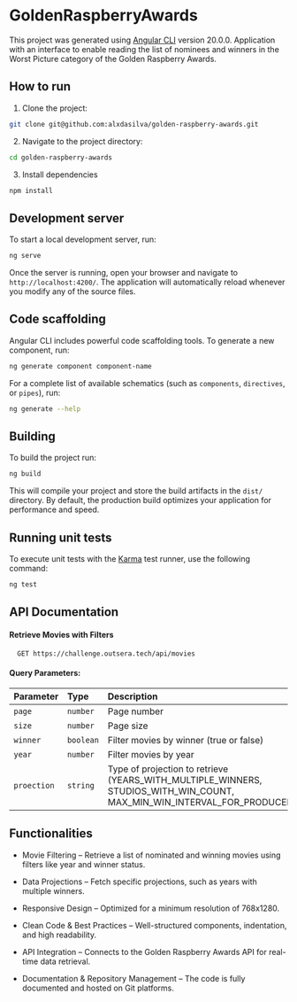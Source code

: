 # GoldenRaspberryAwards

This project was generated using [Angular CLI](https://github.com/angular/angular-cli) version 20.0.0.
Application with an interface to enable reading the list of nominees and winners in the Worst Picture category of the Golden Raspberry Awards.

## How to run
1. Clone the project:

```bash
git clone git@github.com:alxdasilva/golden-raspberry-awards.git
```
2. Navigate to the project directory:
```bash
cd golden-raspberry-awards
```
3. Install dependencies
```bash
npm install
```
## Development server

To start a local development server, run:

```bash
ng serve
```

Once the server is running, open your browser and navigate to `http://localhost:4200/`. The application will automatically reload whenever you modify any of the source files.

## Code scaffolding

Angular CLI includes powerful code scaffolding tools. To generate a new component, run:

```bash
ng generate component component-name
```

For a complete list of available schematics (such as `components`, `directives`, or `pipes`), run:

```bash
ng generate --help
```

## Building

To build the project run:

```bash
ng build
```

This will compile your project and store the build artifacts in the `dist/` directory. By default, the production build optimizes your application for performance and speed.

## Running unit tests

To execute unit tests with the [Karma](https://karma-runner.github.io) test runner, use the following command:

```bash
ng test
```
## API Documentation

#### Retrieve Movies with Filters

```http
  GET https://challenge.outsera.tech/api/movies
```
#### Query Parameters:
| Parameter   | Type       | Description                           |
| :---------- | :--------- | :---------------------------------- |
| `page` | `number` | Page number |
| `size` | `number` | Page size |
| `winner` | `boolean` | Filter movies by winner (true or false) |
| `year` | `number` | Filter movies by year |
| `proection` | `string` | Type of projection to retrieve (YEARS_WITH_MULTIPLE_WINNERS, STUDIOS_WITH_WIN_COUNT, MAX_MIN_WIN_INTERVAL_FOR_PRODUCERS) |


## Functionalities

- Movie Filtering – Retrieve a list of nominated and winning movies using filters like year and winner status.

- Data Projections – Fetch specific projections, such as years with multiple winners.

- Responsive Design – Optimized for a minimum resolution of 768x1280.

- Clean Code & Best Practices – Well-structured components, indentation, and high readability.

- API Integration – Connects to the Golden Raspberry Awards API for real-time data retrieval.

- Documentation & Repository Management – The code is fully documented and hosted on Git platforms.